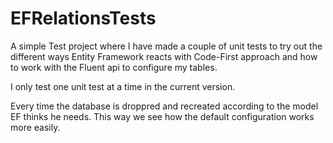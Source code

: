 # EFRelationsTests

A simple Test project where I have made a couple of unit tests 
to try out the different ways Entity Framework reacts with Code-First approach 
and how to work with the Fluent api to configure my tables.

I only test one unit test at a time in the current version. 

Every time the database is droppred and recreated according to the model EF thinks he needs.
This way we see how the default configuration  works more easily.
